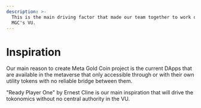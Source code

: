 ```yaml
---
description: >-
  This is the main driving factor that made our team together to work on the
  MGC's VU.
---
```


# Inspiration

Our main reason to create Meta Gold Coin project is the current DApps that are available in the metaverse that only accessible through or with their own utility tokens with no reliable bridge between them.

"Ready Player One" by Ernest Cline is our main inspiration that will drive the tokonomics without no central authority in the VU.
